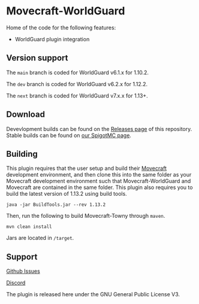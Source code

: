 # Movecraft-WorldGuard

Home of the code for the following features:
 - WorldGuard plugin integration

## Version support
The `main` branch is coded for WorldGuard v6.1.x for 1.10.2.

The `dev` branch is coded for WorldGuard v6.2.x for 1.12.2.

The `next` branch is coded for WorldGuard v7.x.x for 1.13+.

## Download

Devevlopment builds can be found on the [Releases page](https://github.com/APDevTeam/Movecraft-WorldGuard) of this repository.  Stable builds can be found on [our SpigotMC page](TBD).

## Building
This plugin requires that the user setup and build their [Movecraft](https://github.com/APDevTeam/Movecraft) development environment, and then clone this into the same folder as your Movecraft development environment such that Movecraft-WorldGuard and Movecraft are contained in the same folder.  This plugin also requires you to build the latest version of 1.13.2 using build tools.

```
java -jar BuildTools.jar --rev 1.13.2
```

Then, run the following to build Movecraft-Towny through `maven`.
```
mvn clean install
```
Jars are located in `/target`.


## Support
[Github Issues](https://github.com/APDevTeam/Movecraft-WorldGuard/issues)

[Discord](http://bit.ly/JoinAP-Dev)

The plugin is released here under the GNU General Public License V3. 
